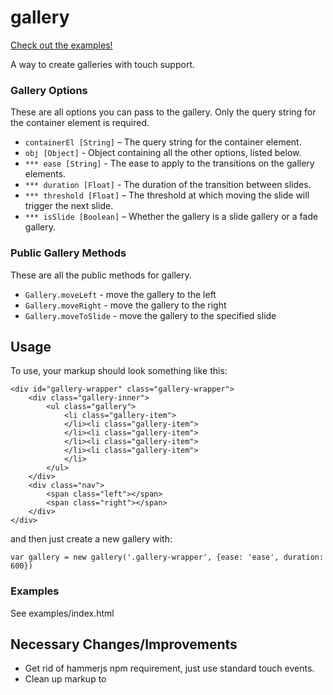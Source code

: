 # gallery

[Check out the examples!](http://skiprox.github.io/gallery/)

A way to create galleries with touch support.


### Gallery Options
These are all options you can pass to the gallery. Only the query string for the container element is required.

* `containerEl [String]` – The query string for the container element.
* `obj [Object]` - Object containing all the other options, listed below.
* `*** ease [String]` - The ease to apply to the transitions on the gallery elements.
* `*** duration [Float]` - The duration of the transition between slides.
* `*** threshold [Float]` – The threshold at which moving the slide will trigger the next slide.
* `*** isSlide [Boolean]` – Whether the gallery is a slide gallery or a fade gallery.


### Public Gallery Methods
These are all the public methods for gallery.

* `Gallery.moveLeft` - move the gallery to the left
* `Gallery.moveRight` - move the gallery to the right
* `Gallery.moveToSlide` - move the gallery to the specified slide



## Usage
To use, your markup should look something like this:

```
<div id="gallery-wrapper" class="gallery-wrapper">
	<div class="gallery-inner">
		<ul class="gallery">
			<li class="gallery-item">
			</li><li class="gallery-item">
			</li><li class="gallery-item">
			</li><li class="gallery-item">
			</li><li class="gallery-item">
			</li>
		</ul>
	</div>
	<div class="nav">
		<span class="left"></span>
		<span class="right"></span>
	</div>
</div>
```

and then just create a new gallery with:

`var gallery = new gallery('.gallery-wrapper', {ease: 'ease', duration: 600})`

### Examples
See examples/index.html



## Necessary Changes/Improvements

* Get rid of hammerjs npm requirement, just use standard touch events.
* Clean up markup to

